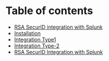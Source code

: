# Table of contents

* [RSA SecurID integration with Splunk](README.md)
* [Installation](Installation.md)
* [Integration Type1](Integration-1.md)
* [Integration Type-2](Integration-2.md)
* [RSA SecurID Integration with Splunk](<README (1).md>)
